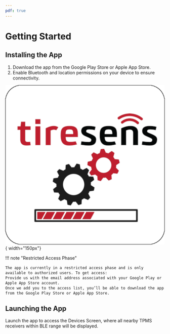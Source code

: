```yaml
---
pdf: true
---
```

# Getting Started

## Installing the App

 1. Download the app from the Google Play Store or Apple App Store.
 2. Enable Bluetooth and location permissions on your device to ensure connectivity.
 
 ![App Icon](images/tiresens_install_icon.png){ width="150px"}

!!! note "Restricted Access Phase"

    The app is currently in a restricted access phase and is only available to authorized users. To get access:
    Provide us with the email address associated with your Google Play or Apple App Store account.
    Once we add you to the access list, you’ll be able to download the app from the Google Play Store or Apple App Store.

## Launching the App

Launch the app to access the Devices Screen, where all nearby TPMS receivers within BLE range will be displayed.
